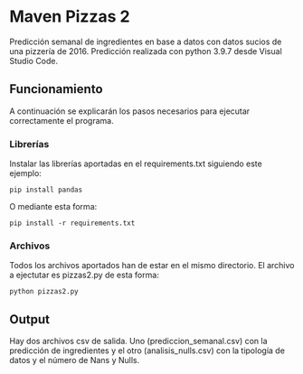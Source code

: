 # Maven Pizzas 2
Predicción semanal de ingredientes en base a datos con datos sucios de una pizzería de 2016. 
Predicción realizada con python 3.9.7 desde Visual Studio Code.
## Funcionamiento
A continuación se explicarán los pasos necesarios para ejecutar correctamente el programa.
### Librerías
Instalar las librerías aportadas en el requirements.txt siguiendo este ejemplo:
```
pip install pandas
```
O mediante esta forma:
```
pip install -r requirements.txt
```
### Archivos
Todos los archivos aportados han de estar en el mismo directorio. El archivo a ejectutar es pizzas2.py de esta forma:
```
python pizzas2.py
```
## Output
Hay dos archivos csv de salida. Uno (prediccion_semanal.csv) con la predicción de ingredientes y el otro (analisis_nulls.csv) con la tipología de datos y el número de Nans y Nulls.
